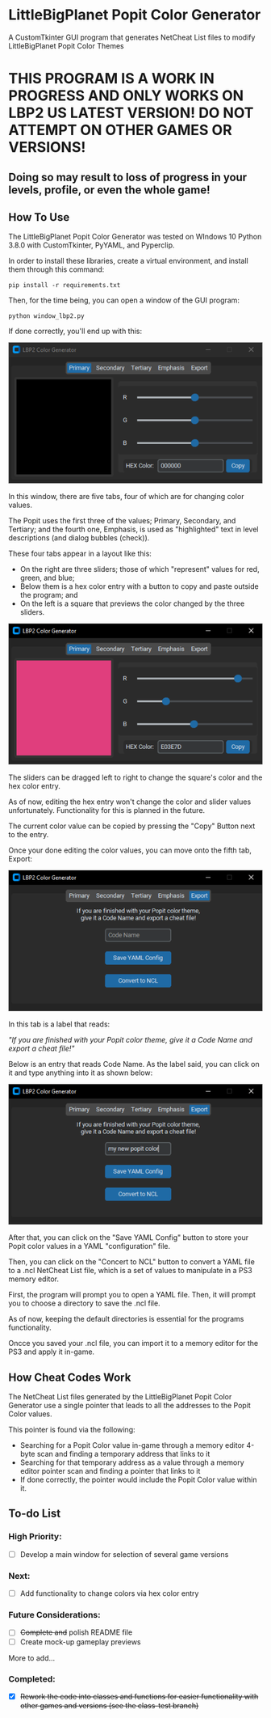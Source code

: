 # LittleBigPlanet Popit Color Generator
A CustomTkinter GUI program that generates NetCheat List files to modify LittleBigPlanet Popit Color Themes

# THIS PROGRAM IS A WORK IN PROGRESS AND ONLY WORKS ON LBP2 US LATEST VERSION! DO NOT ATTEMPT ON OTHER GAMES OR VERSIONS!
## Doing so may result to loss of progress in your levels, profile, or even the whole game!

## How To Use
The LittleBigPlanet Popit Color Generator was tested on WIndows 10 Python 3.8.0 with CustomTkinter, PyYAML, and Pyperclip. 

In order to install these libraries, create a virtual environment, and install them through this command:
```
pip install -r requirements.txt
```
Then, for the time being, you can open a window of the GUI program:
```
python window_lbp2.py
```
If done correctly, you'll end up with this:

![First look of the LBP Popit Color Generator GUI](./.readme_pictures/main_firstlook.png)

In this window, there are five tabs, four of which are for changing color values. 

The Popit uses the first three of the values; Primary, Secondary, and Tertiary; and the fourth one, Emphasis, is used as "highlighted" text in level descriptions (and dialog bubbles (check)).

These four tabs appear in a layout like this:
- On the right are three sliders; those of which "represent" values for red, green, and blue;
- Below them is a hex color entry with a button to copy and paste outside the program; and
- On the left is a square that previews the color changed by the three sliders.

![Editing the Primary Color in the LBP Popit Color Generator GUI](./.readme_pictures/main_changecolor.png)

The sliders can be dragged left to right to change the square's color and the hex color entry. 

As of now, editing the hex entry won't change the color and slider values unfortunately. Functionality for this is planned in the future.

The current color value can be copied by pressing the "Copy" Button next to the entry.

Once your done editing the color values, you can move onto the fifth tab, Export:

![Export Tab in the LBP Popit Color Generator GUI](./.readme_pictures/main_export.png)

In this tab is a label that reads:

*"If you are finished with your Popit color theme, give it a Code Name and export a cheat file!"*

Below is an entry that reads Code Name. As the label said, you can click on it and type anything into it as shown below:

![Entering a Code Name in the Export Tab of the LittleBigPlanet Color Generator GUI](./.readme_pictures/main_exportcodename.png)

After that, you can click on the "Save YAML Config" button to store your Popit color values in a YAML "configuration" file.

Then, you can click on the "Concert to NCL" button to convert a YAML file to a .ncl NetCheat List file, which is a set of values to manipulate in a PS3 memory editor.

First, the program will prompt you to open a YAML file. Then, it will prompt you to choose a directory to save the .ncl file. 

As of now, keeping the default directories is essential for the programs functionality.

Oncce you saved your .ncl file, you can import it to a memory editor for the PS3 and apply it in-game.

## How Cheat Codes Work

The NetCheat List files generated by the LittleBigPlanet Popit Color Generator use a single pointer that leads to all the addresses to the Popit Color values. 

This pointer is found via the following:
- Searching for a Popit Color value in-game through a memory editor 4-byte scan and finding a temporary address that links to it
- Searching for that temporary address as a value through a memory editor pointer scan and finding a pointer that links to it
- If done correctly, the pointer would include the Popit Color value within it.

## To-do List
### High Priority:
- [ ] Develop a main window for selection of several game versions

### Next:
- [ ] Add functionality to change colors via hex color entry

### Future Considerations:
- [ ] ~~Complete and~~ polish README file
- [ ] Create mock-up gameplay previews

More to add...

### Completed:
- [x] ~~Rework the code into classes and functions for easier functionality with other games and versions (see the class-test branch)~~
